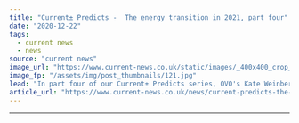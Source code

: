 ```yaml
---
title: "Current± Predicts -  The energy transition in 2021, part four"
date: "2020-12-22"
tags: 
  - current news
  - news
source: "current news"
image_url: "https://www.current-news.co.uk/static/images/_400x400_crop_center-center/GettyImages-477674937.jpg"
image_fp: "/assets/img/post_thumbnails/121.jpg"
lead: "In part four of our Current± Predicts series, OVO's Kate Weinberg comments on the Green Industrial Revolution and EDF's Stuart Fenner of accelerating the uptake of EVs."
article_url: "https://www.current-news.co.uk/news/current-predicts-the-energy-transition-in-2021-part-four?utm_source=rss-feeds&utm_medium=rss&utm_campaign=rss"
---
```


---
